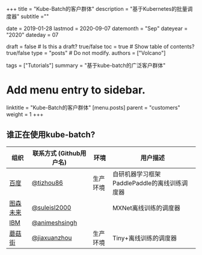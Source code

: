 +++
title =  "Kube-Batch的客户群体"
description = "基于Kubernetes的批量调度器"
subtitle =""

date = 2019-01-28
lastmod = 2020-09-07
datemonth = "Sep"
dateyear = "2020"
dateday = 07

draft = false  # Is this a draft? true/false
toc = true  # Show table of contents? true/false
type = "posts"  # Do not modify.
authors = ["Volcano"]

tags = ["Tutorials"]
summary = "基于kube-batch的广泛客户群体"

# Add menu entry to sidebar.
linktitle = "Kube-Batch的客户群体"
[menu.posts]
  parent = "customers"
  weight = 1
+++
## 谁正在使用kube-batch?

| 组织 | 联系方式 (Github用户名) | 环境 | 用户描述 |
| ------------- | ------------- | ------------- | ------------- |
| [百度](http://www.baidu.com) |[@tizhou86](https://github.com/tizhou86)| 生产环境 | 自研机器学习框架PaddlePaddle的离线训练调度器 |
| [图森未来](https://www.tusimple.com)| [@suleisl2000](https://github.com/suleisl2000) | | MXNet离线训练的调度器 |
| [IBM](https://github.com/IBM/FfDL)| [@animeshsingh](https://github.com/animeshsingh)| |  |
| [蘑菇街](https://www.mogujie.com)| [@jiaxuanzhou](https://github.com/jiaxuanzhou)| 生产环境 |  Tiny+离线训练的调度器|